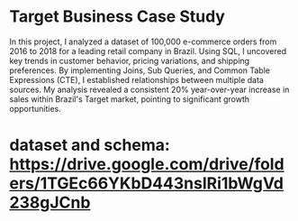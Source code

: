 # Target Business Case Study

In this project, I analyzed a dataset of 100,000 e-commerce orders from 2016 to 2018 for a leading retail company in Brazil. 
Using SQL, I uncovered key trends in customer behavior, pricing variations, and shipping preferences. 
By implementing Joins, Sub Queries, and Common Table Expressions (CTE), I established relationships between multiple data sources. 
My analysis revealed a consistent 20% year-over-year increase in sales within Brazil's Target market, pointing to significant growth opportunities.

# dataset and schema: https://drive.google.com/drive/folders/1TGEc66YKbD443nslRi1bWgVd238gJCnb
